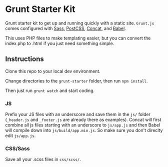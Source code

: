 # Grunt Starter Kit

Grunt starter kit to get up and running quickly with a static site.  `Grunt.js` comes configured with [Sass](https://github.com/gruntjs/grunt-contrib-sass), [PostCSS](https://github.com/nDmitry/grunt-postcss), [Concat](https://github.com/gruntjs/grunt-contrib-concat), and [Babel](https://babeljs.io/).

This uses PHP files to make templating easier, but you can convert the index.php to .html if you just need something simple.

## Instructions

Clone this repo to your local dev environment.

Change directories to the `grunt-starter` folder, then run `npm install`.

Then just run `grunt watch` and start coding.

### JS

Prefix your JS files with an underscore and save them in the `js/` folder (`_header.js` and `_footer.js` are already there as examples).  Concat will first combine all js files starting with an underscore to `js/app.js` and then Babel will compile down into `js/build/app.min.js`.  So make sure you don't direclty edit `js/app.js`.

### CSS/Sass

Save all your .scss files in `css/scss/`.